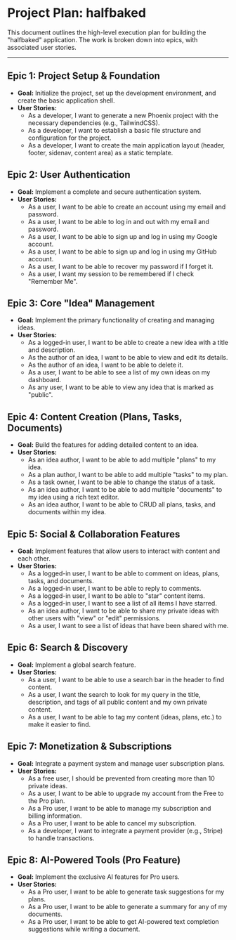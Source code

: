 # Project Plan: halfbaked

This document outlines the high-level execution plan for building the "halfbaked" application. The work is broken down into epics, with associated user stories.

---

## Epic 1: Project Setup & Foundation

- **Goal:** Initialize the project, set up the development environment, and create the basic application shell.
- **User Stories:**
  - As a developer, I want to generate a new Phoenix project with the necessary dependencies (e.g., TailwindCSS).
  - As a developer, I want to establish a basic file structure and configuration for the project.
  - As a developer, I want to create the main application layout (header, footer, sidenav, content area) as a static template.

## Epic 2: User Authentication

- **Goal:** Implement a complete and secure authentication system.
- **User Stories:**
  - As a user, I want to be able to create an account using my email and password.
  - As a user, I want to be able to log in and out with my email and password.
  - As a user, I want to be able to sign up and log in using my Google account.
  - As a user, I want to be able to sign up and log in using my GitHub account.
  - As a user, I want to be able to recover my password if I forget it.
  - As a user, I want my session to be remembered if I check "Remember Me".

## Epic 3: Core "Idea" Management

- **Goal:** Implement the primary functionality of creating and managing ideas.
- **User Stories:**
  - As a logged-in user, I want to be able to create a new idea with a title and description.
  - As the author of an idea, I want to be able to view and edit its details.
  - As the author of an idea, I want to be able to delete it.
  - As a user, I want to be able to see a list of my own ideas on my dashboard.
  - As any user, I want to be able to view any idea that is marked as "public".

## Epic 4: Content Creation (Plans, Tasks, Documents)

- **Goal:** Build the features for adding detailed content to an idea.
- **User Stories:**
  - As an idea author, I want to be able to add multiple "plans" to my idea.
  - As a plan author, I want to be able to add multiple "tasks" to my plan.
  - As a task owner, I want to be able to change the status of a task.
  - As an idea author, I want to be able to add multiple "documents" to my idea using a rich text editor.
  - As an idea author, I want to be able to CRUD all plans, tasks, and documents within my idea.

## Epic 5: Social & Collaboration Features

- **Goal:** Implement features that allow users to interact with content and each other.
- **User Stories:**
  - As a logged-in user, I want to be able to comment on ideas, plans, tasks, and documents.
  - As a logged-in user, I want to be able to reply to comments.
  - As a logged-in user, I want to be able to "star" content items.
  - As a logged-in user, I want to see a list of all items I have starred.
  - As an idea author, I want to be able to share my private ideas with other users with "view" or "edit" permissions.
  - As a user, I want to see a list of ideas that have been shared with me.

## Epic 6: Search & Discovery

- **Goal:** Implement a global search feature.
- **User Stories:**
  - As a user, I want to be able to use a search bar in the header to find content.
  - As a user, I want the search to look for my query in the title, description, and tags of all public content and my own private content.
  - As a user, I want to be able to tag my content (ideas, plans, etc.) to make it easier to find.

## Epic 7: Monetization & Subscriptions

- **Goal:** Integrate a payment system and manage user subscription plans.
- **User Stories:**
  - As a free user, I should be prevented from creating more than 10 private ideas.
  - As a user, I want to be able to upgrade my account from the Free to the Pro plan.
  - As a Pro user, I want to be able to manage my subscription and billing information.
  - As a Pro user, I want to be able to cancel my subscription.
  - As a developer, I want to integrate a payment provider (e.g., Stripe) to handle transactions.

## Epic 8: AI-Powered Tools (Pro Feature)

- **Goal:** Implement the exclusive AI features for Pro users.
- **User Stories:**
  - As a Pro user, I want to be able to generate task suggestions for my plans.
  - As a Pro user, I want to be able to generate a summary for any of my documents.
  - As a Pro user, I want to be able to get AI-powered text completion suggestions while writing a document.
